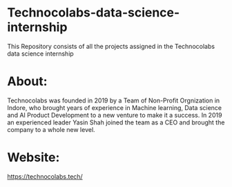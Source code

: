 # Technocolabs-data-science-internship

This Repository consists of all the projects assigned in the Technocolabs data science internship

# About:
Technocolabs was founded in 2019 by a Team of Non-Profit Orgnization in Indore, who brought years of experience in Machine learning, Data science and AI Product Development to a new venture to make it a success. In 2019 an experienced leader Yasin Shah joined the team as a CEO and brought the company to a whole new level.

# Website:
https://technocolabs.tech/
